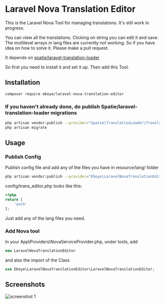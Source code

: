 # Laravel Nova Translation Editor

This is the Laravel Nova Tool for managing translations. It's still work in progress.

You can view all the translations. Clicking on string you can edit it and save. The mutlilevel arrays in lang files are currently not working. So if you have idea on how to solve it. Please make a pull request.

It depends on [spatie/laravel-translation-loader](https://github.com/spatie/laravel-translation-loader)

So first you need to install it and set it up. Then add this Tool.

## Installation

```bash
composer require eboye/laravel-nova-translation-editor
```

### If you haven't already done, do publish Spatie/laravel-translation-loader migrations

```bash
php artisan vendor:publish --provider="Spatie\TranslationLoader\TranslationServiceProvider"
php artisan migrate
```

## Usage
### Publish Config
Publish config file and add any of the files you have in resource/lang/ folder
```bash
php artisan vendor:publish --provider="Eboye\LaravelNovaTranslationEditor\ToolServiceProvider"
```
config/trans_editor.php looks like this:

```php
<?php
return [
    'auth'
];
```

Just add any of the lang files you need.

### Add Nova tool
In your App\Providers\NovaServiceProvider.php, under tools, add

```php
new LaravelNovaTranslationEditor
```

and also the import of the Class
```php
use Eboye\LaravelNovaTranslationEditor\LaravelNovaTranslationEditor;
```

## Screenshots

![screenshot 1](https://raw.githubusercontent.com/eboye/laravel-nova-translation-editor/master/docs/screenshot_1.png)
